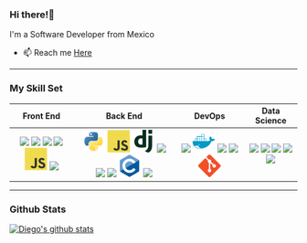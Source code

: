 ### Hi there!👋

I'm a Software Developer from Mexico

- 📫 Reach me [Here](https://www.linkedin.com/in/diegocabreranieto/)

---
### My Skill Set
<table>
  <thead>
    <tr>
      <th style="text-align:center;">Front End</th>
      <th style="text-align:center;">Back End</th>
      <th style="text-align:center;">DevOps</th>
      <th style="text-align:center;">Data Science</th>
    </tr>
  </thead>
  <tbody>
    <tr>
      <th>
        <img height="40" src="https://cdn.jsdelivr.net/gh/devicons/devicon/icons/html5/html5-original.svg" />
        <img height="40" src="https://cdn.jsdelivr.net/gh/devicons/devicon/icons/css3/css3-original.svg" />
        <img height="40" src="https://cdn.jsdelivr.net/gh/devicons/devicon/icons/sass/sass-original.svg" />
        <img height="40" src="https://cdn.jsdelivr.net/gh/devicons/devicon/icons/bootstrap/bootstrap-original.svg" />
        <img height="40" src="https://raw.githubusercontent.com/devicons/devicon/master/icons/javascript/javascript-original.svg">
        <img height="40" src="https://cdn.jsdelivr.net/gh/devicons/devicon/icons/knockout/knockout-plain-wordmark.svg" />
        <mg height="40" src="https://cdn.jsdelivr.net/gh/devicons/devicon/icons/typescript/typescript-original.svg" />
      </th>
      <th>
        <img height="40" src="https://raw.githubusercontent.com/devicons/devicon/master/icons/python/python-original.svg"> 
        <img height="40" src="https://raw.githubusercontent.com/devicons/devicon/master/icons/javascript/javascript-original.svg">
      	<img height="40" src="https://raw.githubusercontent.com/devicons/devicon/master/icons/django/django-plain.svg"> 
        <img height="40" src="https://cdn.jsdelivr.net/gh/devicons/devicon/icons/express/express-original.svg" />
        <img height="40" src="https://cdn.jsdelivr.net/gh/devicons/devicon/icons/nodejs/nodejs-original.svg" />
        <img height="40" src="https://cdn.jsdelivr.net/gh/devicons/devicon/icons/flask/flask-original.svg" />
        <img height="40" src="https://raw.githubusercontent.com/devicons/devicon/master/icons/c/c-original.svg"/>
        <img height="40" src="https://cdn.jsdelivr.net/gh/devicons/devicon/icons/typescript/typescript-original.svg" />
      </th>
      <th>
        <img height="40" src="https://cdn.jsdelivr.net/gh/devicons/devicon/icons/selenium/selenium-original.svg" />
      	<img height="40" src="https://raw.githubusercontent.com/devicons/devicon/master/icons/docker/docker-plain.svg"> 
        <img height="40" src="https://cdn.jsdelivr.net/gh/devicons/devicon/icons/kubernetes/kubernetes-plain.svg" />
        <img height="40" src="https://cdn.jsdelivr.net/gh/devicons/devicon/icons/bash/bash-original.svg" />
      	<img height="40" src="https://raw.githubusercontent.com/devicons/devicon/master/icons/git/git-plain.svg"> 
      </th>
      <th>
        <img height="40" src="https://cdn.jsdelivr.net/gh/devicons/devicon/icons/anaconda/anaconda-original.svg" />
        <img height="40" src="https://cdn.jsdelivr.net/gh/devicons/devicon/icons/numpy/numpy-original.svg" />
        <img height="40" src="https://cdn.jsdelivr.net/gh/devicons/devicon/icons/pandas/pandas-original.svg" />
        <img height="40" src="https://cdn.jsdelivr.net/gh/devicons/devicon/icons/tensorflow/tensorflow-original.svg" />
        <img height="40" src="https://raw.githubusercontent.com/dmlc/web-data/master/mxnet/image/mxnet_logo_2.png" />
      </th>
    </tr>
  </tbody>
</table>

---

### Github Stats
[![Diego's github stats](https://github-readme-stats.vercel.app/api?username=DiegoCabreraN&count_private=true&show_icons=true&hide=issues,contribs)](https://github.com/DiegoCabreraN)
